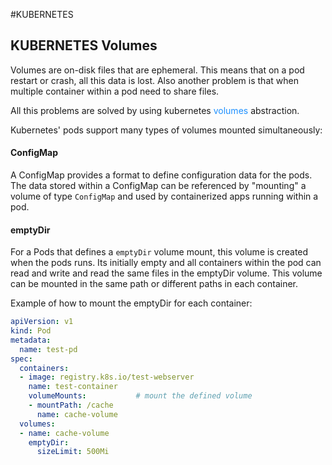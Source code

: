 #KUBERNETES 

## KUBERNETES Volumes

Volumes are on-disk files that are ephemeral. This means that on a pod restart or crash, all this data is lost. 
Also another problem is that when multiple container within a pod need to share files. 

All this problems are solved by using kubernetes <span style="color:DodgerBlue;">volumes</span> abstraction. 

Kubernetes' pods support many types of volumes mounted simultaneously: 

#### ConfigMap

A ConfigMap provides a format to define configuration data for the pods. 
The data stored within a ConfigMap can be referenced by "mounting" a volume of type `ConfigMap` and used by containerized apps running within a pod. 


#### emptyDir

For a Pods that defines a `emptyDir` volume mount, this volume is created when the pods runs. 
Its initially empty and all containers within the pod can read and write and read the same files in the emptyDir volume. 
This volume can be mounted in the same path or different paths in each container. 

Example of how to mount the emptyDir for each container: 

```yaml
apiVersion: v1
kind: Pod
metadata:
  name: test-pd
spec:
  containers:
  - image: registry.k8s.io/test-webserver
    name: test-container
	volumeMounts:           # mount the defined volume 
    - mountPath: /cache
      name: cache-volume
  volumes:
  - name: cache-volume
    emptyDir:
      sizeLimit: 500Mi
```
